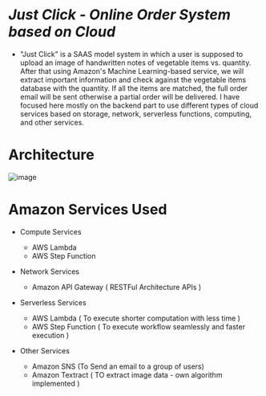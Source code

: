 # _Just Click - Online Order System based on Cloud_

- "Just Click" is a SAAS model system in which a user is supposed to upload an image of handwritten notes of vegetable items vs. quantity. After that using
  Amazon's Machine Learning-based service,   we will extract important information and check against the vegetable items database with the quantity. If all
  the items are matched, the full order email will be sent otherwise a partial order will be delivered. I have focused here mostly on the backend part to use
  different types of cloud services based on storage, network, serverless functions, computing, and other services.

# Architecture 

![image](https://github.com/HVMS/CloudProect/assets/38061955/eafbb9eb-de7d-4b47-bbfb-f9a285405478)

# Amazon Services Used

- Compute Services
  - AWS Lambda 
  - AWS Step Function

- Network Services
  - Amazon API Gateway ( RESTFul Architecture APIs )
 
- Serverless Services
  - AWS Lambda ( To execute shorter computation with less time )
  - AWS Step Function ( To execute workflow seamlessly and faster execution )
 
- Other Services
  - Amazon SNS (To Send an email to a group of users)
  - Amazon Textract ( TO extract image data - own algorithm implemented )
 
 

